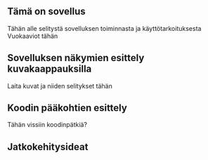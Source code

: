 ## Tämä on sovellus
Tähän alle selitystä sovelluksen toiminnasta ja käyttötarkoituksesta
Vuokaaviot tähän
## Sovelluksen näkymien esittely kuvakaappauksilla
Laita kuvat ja niiden selitykset tähän
## Koodin pääkohtien esittely
Tähän vissiin koodinpätkiä?
## Jatkokehitysideat
